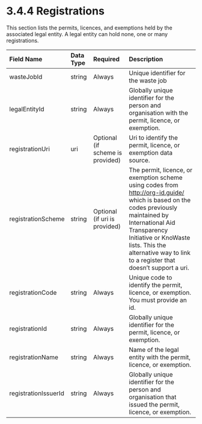 3.4.4 Registrations
=
This section lists the permits, licences, and exemptions held by the associated legal entity. A legal entity can hold none, one or many registrations.

|Field Name|Data Type|Required|Description|
|:-|:-|:-|:-|
|wasteJobId|string|Always|Unique identifier for the waste job|
|legalEntityId|string|Always|Globally unique identifier for the person and organisation with the permit, licence, or exemption.|
|registrationUri|uri|Optional (if scheme is provided)|Uri to identify the permit, licence, or exemption data source.|
|registrationScheme|string|Optional (if uri is provided)|The permit, licence, or exemption scheme using codes from http://org-id.guide/ which is based on the codes previously maintained by International Aid Transparency Initiative or KnoWaste lists. This the alternative way to link to a register that doesn’t support a uri.|
|registrationCode|string|Always|Unique code to identify the permit, licence, or exemption. You must provide an id.|
|registrationId|string|Always|Globally unique identifier for the permit, licence, or exemption.|
|registrationName|string|Always|Name of the legal entity with the permit, licence, or exemption.|
|registrationIssuerId|string|Always|Globally unique identifier for the person and organisation that issued the permit, licence, or exemption.|
